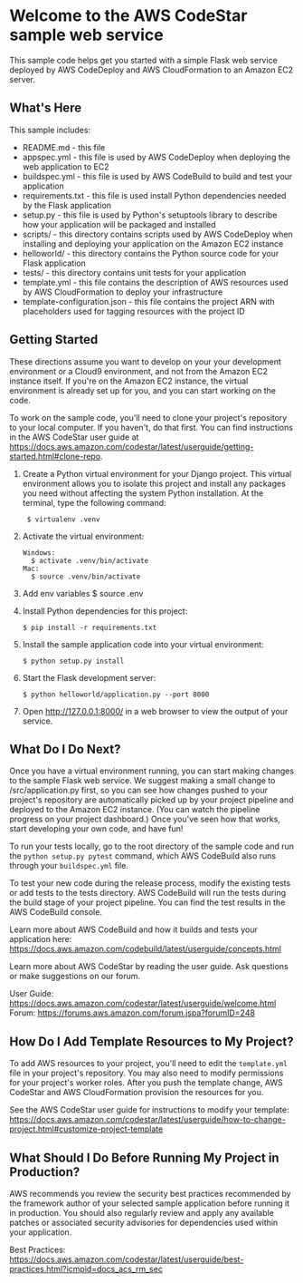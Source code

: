 # Welcome to the AWS CodeStar sample web service

This sample code helps get you started with a simple Flask web service
deployed by AWS CodeDeploy and AWS CloudFormation to an Amazon EC2 server.

## What's Here

This sample includes:

- README.md - this file
- appspec.yml - this file is used by AWS CodeDeploy when deploying the web
  application to EC2
- buildspec.yml - this file is used by AWS CodeBuild to build and test
  your application
- requirements.txt - this file is used install Python dependencies needed by
  the Flask application
- setup.py - this file is used by Python's setuptools library to describe how
  your application will be packaged and installed
- scripts/ - this directory contains scripts used by AWS CodeDeploy when
  installing and deploying your application on the Amazon EC2 instance
- helloworld/ - this directory contains the Python source code for your Flask application
- tests/ - this directory contains unit tests for your application
- template.yml - this file contains the description of AWS resources used by AWS
  CloudFormation to deploy your infrastructure
- template-configuration.json - this file contains the project ARN with placeholders used for tagging resources with the project ID

## Getting Started

These directions assume you want to develop on your your development environment or a Cloud9 environment, and not
from the Amazon EC2 instance itself. If you're on the Amazon EC2 instance, the
virtual environment is already set up for you, and you can start working on the
code.

To work on the sample code, you'll need to clone your project's repository to your
local computer. If you haven't, do that first. You can find instructions in the AWS CodeStar user guide at https://docs.aws.amazon.com/codestar/latest/userguide/getting-started.html#clone-repo.

1.  Create a Python virtual environment for your Django project. This virtual
    environment allows you to isolate this project and install any packages you
    need without affecting the system Python installation. At the terminal, type
    the following command:

         $ virtualenv .venv

2.  Activate the virtual environment:

        Windows:
          $ activate .venv/bin/activate
        Mac:
          $ source .venv/bin/activate

3.  Add env variables
    $ source .env

4.  Install Python dependencies for this project:

        $ pip install -r requirements.txt

5.  Install the sample application code into your virtual environment:

        $ python setup.py install

6.  Start the Flask development server:

        $ python helloworld/application.py --port 8000

7.  Open http://127.0.0.1:8000/ in a web browser to view the output of your
    service.

## What Do I Do Next?

Once you have a virtual environment running, you can start making changes to
the sample Flask web service. We suggest making a small change to
/src/application.py first, so you can see how changes pushed to your project's
repository are automatically picked up by your project pipeline and deployed to
the Amazon EC2 instance. (You can watch the pipeline progress on your project dashboard.)
Once you've seen how that works, start developing your own code, and have fun!

To run your tests locally, go to the root directory of the sample code and run
the `python setup.py pytest` command, which AWS CodeBuild also runs through
your `buildspec.yml` file.

To test your new code during the release process, modify the existing tests or
add tests to the tests directory. AWS CodeBuild will run the tests during the
build stage of your project pipeline. You can find the test results
in the AWS CodeBuild console.

Learn more about AWS CodeBuild and how it builds and tests your application here:
https://docs.aws.amazon.com/codebuild/latest/userguide/concepts.html

Learn more about AWS CodeStar by reading the user guide. Ask questions or make
suggestions on our forum.

User Guide: https://docs.aws.amazon.com/codestar/latest/userguide/welcome.html
Forum: https://forums.aws.amazon.com/forum.jspa?forumID=248

## How Do I Add Template Resources to My Project?

To add AWS resources to your project, you'll need to edit the `template.yml`
file in your project's repository. You may also need to modify permissions for
your project's worker roles. After you push the template change, AWS CodeStar
and AWS CloudFormation provision the resources for you.

See the AWS CodeStar user guide for instructions to modify your template:
https://docs.aws.amazon.com/codestar/latest/userguide/how-to-change-project.html#customize-project-template

## What Should I Do Before Running My Project in Production?

AWS recommends you review the security best practices recommended by the framework
author of your selected sample application before running it in production. You
should also regularly review and apply any available patches or associated security
advisories for dependencies used within your application.

Best Practices: https://docs.aws.amazon.com/codestar/latest/userguide/best-practices.html?icmpid=docs_acs_rm_sec
